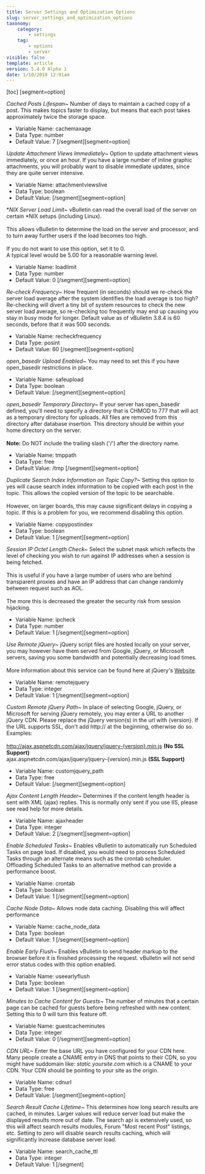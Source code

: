 ```yaml
---
title: Server Settings and Optimization Options
slug: server_settings_and_optimization_options
taxonomy:
    category:
        - settings
    tag:
        - options
        - server
visible: false
template: article
version: 5.4.0 Alpha 1
date: 1/10/2018 12:01am
---
```


[toc]
[segment=option]

*Cached Posts Lifespan~*
Number of days to maintain a cached copy of a post. This makes topics faster to display, but means that each post takes approximately twice the storage space.



- Variable Name: cachemaxage
- Data Type: number
- Default Value: 7
[/segment][segment=option]

*Update Attachment Views Immediately~*
Option to update attachment views immediately, or once an hour. If you have a large number of inline graphic attachments, you will probably want to disable immediate updates, since they are quite server intensive.



- Variable Name: attachmentviewslive
- Data Type: boolean
- Default Value: 
[/segment][segment=option]

**NIX Server Load Limit~*
vBulletin can read the overall load of the server on certain *NIX setups (including Linux).<br />
<br />
This allows vBulletin to determine the load on the server and processor, and to turn away further users if the load becomes too high.<br />
<br />
If you do not want to use this option, set it to 0.<br />
A typical level would be 5.00 for a reasonable warning level.



- Variable Name: loadlimit
- Data Type: number
- Default Value: 0
[/segment][segment=option]

*Re-check Frequency~*
How frequent (in seconds) should we re-check the server load average after the system identifies the load average is too high?  Re-checking will divert a tiny bit of system resources to check the new server load average, so re-checking too frequently may end up causing you stay in busy mode for longer.  Default value as of vBulletin 3.8.4 is 60 seconds, before that it was 500 seconds.



- Variable Name: recheckfrequency
- Data Type: posint
- Default Value: 60
[/segment][segment=option]

*open_basedir Upload Enabled~*
You may need to set this if you have open_basedir restrictions in place.



- Variable Name: safeupload
- Data Type: boolean
- Default Value: 
[/segment][segment=option]

*open_basedir Temporary Directory~*
If your server has open_basedir defined, you'll need to specify a directory that is CHMOD to 777 that will act as a temporary directory for uploads. All files are removed from this directory after database insertion. This directory should be within your home directory on the server.<br />
<br />
<b>Note:</b> Do NOT include the trailing slash ('/') after the directory name.



- Variable Name: tmppath
- Data Type: free
- Default Value: /tmp
[/segment][segment=option]

*Duplicate Search Index Information on Topic Copy?~*
Setting this option to yes will cause search index information to be copied with each post in the topic. This allows the copied version of the topic to be searchable.
<br /><br />
However, on larger boards, this may cause significant delays in copying a topic. If this is a problem for you, we recommend disabling this option.



- Variable Name: copypostindex
- Data Type: boolean
- Default Value: 1
[/segment][segment=option]

*Session IP Octet Length Check~*
Select the subnet mask which reflects the level of checking you wish to run against IP addresses when a session is being fetched.
<br /><br />
This is useful if you have a large number of users who are behind transparent proxies and have an IP address that can change randomly between request such as AOL.
<br /><br />
The more this is decreased the greater the security risk from session hijacking.



- Variable Name: ipcheck
- Data Type: number
- Default Value: 1
[/segment][segment=option]

*Use Remote jQuery~*
jQuery script files are hosted locally on your server, you may however have them served from Google, jQuery, or Microsoft servers, saving you some bandwidth and potentially decreasing load times.<br />
<br />More information about this service can be found here at jQuery's <a href="http://docs.jquery.com/Downloading_jQuery">Website</a>.



- Variable Name: remotejquery
- Data Type: integer
- Default Value: 1
[/segment][segment=option]

*Custom Remote jQuery Path~*
In place of selecting Google, jQuery, or Microsoft for serving jQuery remotely, you may enter a URL to another jQuery CDN. Please replace the jQuery version(s) in the url with {version}.  If the URL supports SSL, don't add http:// at the beginning, otherwise do so. Examples:<br /><br />http://ajax.aspnetcdn.com/ajax/jquery/jquery-{version}.min.js <b>(No SSL Support)</b><br />ajax.aspnetcdn.com/ajax/jquery/jquery-{version}.min.js <b>(SSL Support)</b>



- Variable Name: customjquery_path
- Data Type: free
- Default Value: 
[/segment][segment=option]

*Ajax Content Length Header~*
Determines if the content length header is sent with XML (ajax) replies. This is normally only sent if you use IIS, please see read help for more details.



- Variable Name: ajaxheader
- Data Type: integer
- Default Value: 2
[/segment][segment=option]

*Enable Scheduled Tasks~*
Enables vBulletin to automatically run Scheduled Tasks on page load. If disabled, you would need to process Scheduled Tasks through an alternate means such as the crontab scheduler. Offloading Scheduled Tasks to an alternative method can provide a performance boost.



- Variable Name: crontab
- Data Type: boolean
- Default Value: 1
[/segment][segment=option]

*Cache Node Data~*
Allows node data caching. Disabling this will affect performance



- Variable Name: cache_node_data
- Data Type: boolean
- Default Value: 1
[/segment][segment=option]

*Enable Early Flush~*
Enables vBulletin to send header markup to the browser before it is finished processing the request. vBulletin will not send error status codes with this option enabled.



- Variable Name: useearlyflush
- Data Type: boolean
- Default Value: 1
[/segment][segment=option]

*Minutes to Cache Content for Guests~*
The number of minutes that a certain page can be cached for guests before being refreshed with new content. Setting this to 0 will turn this feature off.



- Variable Name: guestcacheminutes
- Data Type: integer
- Default Value: 0
[/segment][segment=option]

*CDN URL~*
Enter the base URL you have configured for your CDN here. Many people create a CNAME entry in DNS that points to their CDN, so you might have suddomain like: <i>static.yoursite.com</i> which is a CNAME to your CDN. Your CDN should be pointing to your site as the origin.



- Variable Name: cdnurl
- Data Type: free
- Default Value: 
[/segment][segment=option]

*Search Result Cache Lifetime~*
This determines how long search results are cached, in minutes. Larger values will reduce server load but make the displayed results more out of date. The search api is extensively used, so this will affect search results modules, Forum "Most recent Post" listings, etc. Setting to zero will disable search results caching, which will significantly increase database server load.



- Variable Name: search_cache_ttl
- Data Type: integer
- Default Value: 1
[/segment]
